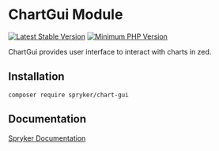 # ChartGui Module
[![Latest Stable Version](https://poser.pugx.org/spryker/chart-gui/v/stable.svg)](https://packagist.org/packages/spryker/chart-gui)
[![Minimum PHP Version](https://img.shields.io/badge/php-%3E%3D%207.4-8892BF.svg)](https://php.net/)

ChartGui provides user interface to interact with charts in zed.

## Installation

```
composer require spryker/chart-gui
```

## Documentation

[Spryker Documentation](https://documentation.spryker.com/module_guide/overview.htm)
